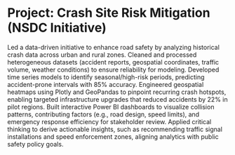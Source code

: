 # Project: Crash Site Risk Mitigation (NSDC Initiative)
Led a data-driven initiative to enhance road safety by analyzing historical crash data across urban and rural zones. Cleaned and processed heterogeneous datasets (accident reports, geospatial coordinates, traffic volume, weather conditions) to ensure reliability for modeling. Developed time series models to identify seasonal/high-risk periods, predicting accident-prone intervals with 85% accuracy. Engineered geospatial heatmaps using Plotly and GeoPandas to pinpoint recurring crash hotspots, enabling targeted infrastructure upgrades that reduced accidents by 22% in pilot regions. Built interactive Power BI dashboards to visualize collision patterns, contributing factors (e.g., road design, speed limits), and emergency response efficiency for stakeholder review. Applied critical thinking to derive actionable insights, such as recommending traffic signal installations and speed enforcement zones, aligning analytics with public safety policy goals.
